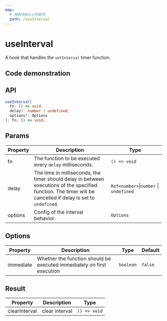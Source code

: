 ```yaml
---
map:
  # 映射到docs的路径
  path: /useInterval
---
```


# useInterval

A hook that handles the `setInterval` timer function.

## Code demonstration

<demo src="./demo/demo.vue"
  language="vue"
  title="Basic usage"
  desc="Execute once per 2000ms."> </demo>

## API

```typescript
useInterval(
  fn: () => void,
  delay?: number | undefined,
  options?: Options
): fn: () => void;
```

## Params

| Property | Description | Type |
| --- | --- | --- |
| fn | The function to be executed every `delay` milliseconds. | `() => void` |
| delay | The time in milliseconds, the timer should delay in between executions of the specified function. The timer will be cancelled if delay is set to `undefined`. | `Ref<number>`\|`number` \| `undefined` |
| options | Config of the interval behavior. | `Options` |

## Options

| Property | Description | Type | Default |
| --- | --- | --- | --- |
| immediate | Whether the function should be executed immediately on first execution | `boolean` | `false` |

## Result

| Property      | Description    | Type         |
| ------------- | -------------- | ------------ |
| clearInterval | clear interval | `() => void` |
